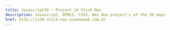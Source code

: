 ```yaml
---
title: Javascript30 - Project 24 Stick Nav
description: Javascript, HTML5, CSS3. Wes Bos project's of the 30 days with Javascript Vanilla.
href: http://js30-stick-nav.oceanoweb.com.br
---
```

